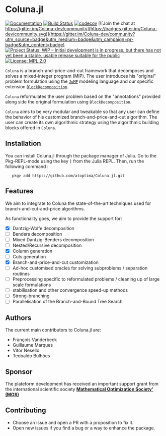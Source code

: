 # Coluna.jl

[![Documentation](https://img.shields.io/badge/docs-latest-blue.svg)](https://atoptima.github.io/Coluna.jl/latest)
[![Build Status](https://travis-ci.org/atoptima/Coluna.jl.svg?branch=master)](https://travis-ci.org/atoptima/Coluna.jl)
[![codecov](https://codecov.io/gh/atoptima/Coluna.jl/branch/master/graph/badge.svg)](https://codecov.io/gh/atoptima/Coluna.jl)
[![Join the chat at https://gitter.im/Coluna-dev/community](https://badges.gitter.im/Coluna-dev/community.svg)](https://gitter.im/Coluna-dev/community?utm_source=badge&utm_medium=badge&utm_campaign=pr-badge&utm_content=badge)
[![Project Status: WIP – Initial development is in progress, but there has not yet been a stable, usable release suitable for the public](https://www.repostatus.org/badges/latest/wip.svg)](https://www.repostatus.org/#wip)
[![License: MPL 2.0](https://img.shields.io/badge/License-MPL%202.0-brightgreen.svg)](https://opensource.org/licenses/MPL-2.0)


`Coluna` is a branch-and-price-and-cut framework that decomposes and solves 
a mixed-integer program (MIP). The user introduces his "original" problem formulation using the [`JuMP`](https://github.com/JuliaOpt/JuMP.jl) modeling language and our specific extension
[`BlockDecomposition`](https://github.com/atoptima/BlockDecomposition.jl). 

`Coluna` reformulates the user problem based on the "annotations" provided along side the original formulation using `BlockDecomposition`.

`Coluna` aims to be very modular and tweakable so that any user can define the behavior of his customized branch-and-price-and-cut algorithm. The user can create its own algorithmic strategy using the algorithmic building blocks offered in `Coluna`.

## Installation

You can install Coluna.jl through the package manager of Julia. 
Go to the Pkg-REPL-mode using the key `]` from the Julia REPL. 
Then, run the following command :

```
   pkg> add https://github.com/atoptima/Coluna.jl.git
```

## Features

We aim to integrate to Coluna the state-of-the-art techniques used for 
branch-and-cut-and-price algorithms.

As functionality goes, we aim to provide the support for:

- [x] Dantzig-Wolfe decomposition 
- [ ] Benders decomposition
- [ ] Mixed Dantzig-Benders decomposition
- [ ] Nested/Recursive decomposition
- [x] Column generation
- [ ] Cuts generation
- [x] Branch-and-price-and-cut customization
- [ ] Ad-hoc customised oracles for solving subproblems / separation routines
- [ ] Preprocessing specific to reformulated problems / cleaning up of large scale formulations 
- [ ] stabilisation and other convergence speed-up methods
- [ ] Strong-branching 
- [ ] Parallelisation of the Branch-and-Bound Tree Search 

## Authors

The current main contributors to Coluna.jl are:

- François Vanderbeck
- Guillaume Marques
- Vitor Nesello
- Teobaldo Bulhões

## Sponsor

The plateform development has received an important support grant from the international scientific society [**Mathematical Optimization Society' (MOS)**](http://www.mathopt.org/)

## Contributing

- Choose an issue and open a PR with a proposition to fix it.
- Open new issues if you find a bug or a way to enhance the package.
